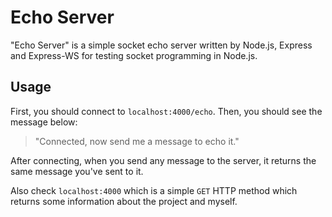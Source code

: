 
# Echo Server

"Echo Server" is a simple socket echo server written by Node.js, Express and Express-WS for testing socket programming in Node.js.

## Usage
First, you should connect to `localhost:4000/echo`.
Then, you should see the message below:
> "Connected, now send me a message to echo it."

After connecting, when you send any message to the server, it returns the same message you've sent to it.

Also check `localhost:4000` which is a simple `GET` HTTP method which returns some information about the project and myself.